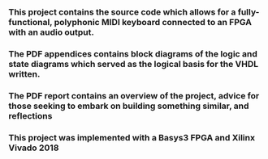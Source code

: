### This project contains the source code which allows for a fully-functional, polyphonic MIDI keyboard connected to an FPGA with an audio output. 
### The PDF appendices contains block diagrams of the logic and state diagrams which served as the logical basis for the VHDL written. 
### The PDF report contains an overview of the project, advice for those seeking to embark on building something similar, and reflections
### This project was implemented with a Basys3 FPGA and Xilinx Vivado 2018
